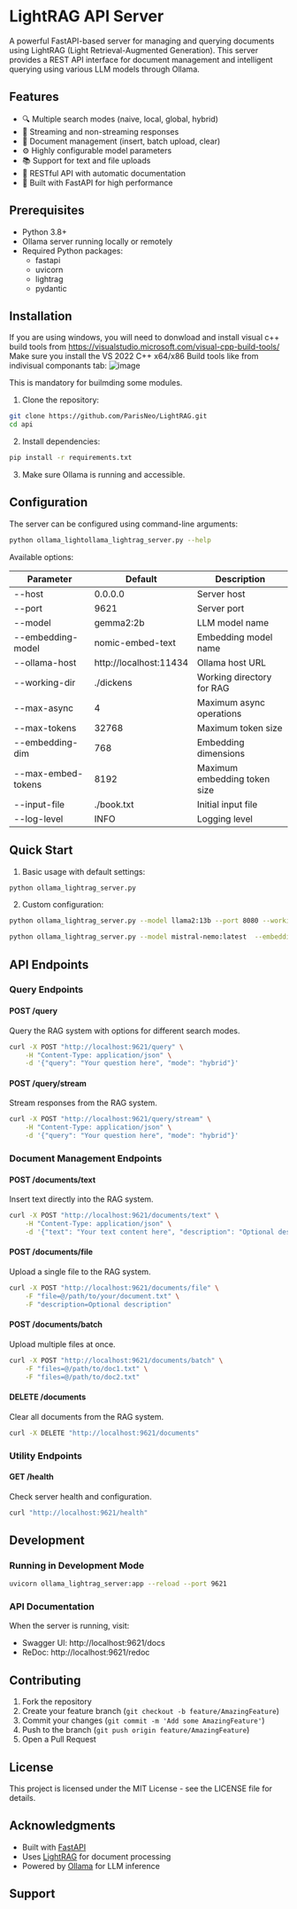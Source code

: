 # LightRAG API Server

A powerful FastAPI-based server for managing and querying documents using LightRAG (Light Retrieval-Augmented Generation). This server provides a REST API interface for document management and intelligent querying using various LLM models through Ollama.

## Features

- 🔍 Multiple search modes (naive, local, global, hybrid)
- 📡 Streaming and non-streaming responses
- 📝 Document management (insert, batch upload, clear)
- ⚙️ Highly configurable model parameters
- 📚 Support for text and file uploads
- 🔧 RESTful API with automatic documentation
- 🚀 Built with FastAPI for high performance

## Prerequisites

- Python 3.8+
- Ollama server running locally or remotely
- Required Python packages:
  - fastapi
  - uvicorn
  - lightrag
  - pydantic

## Installation
If you are using windows, you will need to donwload and install visual c++ build tools from [https://visualstudio.microsoft.com/visual-cpp-build-tools/ ](https://visualstudio.microsoft.com/visual-cpp-build-tools/)
Make sure you install the VS 2022 C++ x64/x86 Build tools like from indivisual componants tab:
![image](https://github.com/user-attachments/assets/3723e15b-0a2c-42ed-aebf-e595a9f9c946)

This is mandatory for builmding some modules.

1. Clone the repository:
```bash
git clone https://github.com/ParisNeo/LightRAG.git
cd api
```

2. Install dependencies:
```bash
pip install -r requirements.txt
```

3. Make sure Ollama is running and accessible.

## Configuration

The server can be configured using command-line arguments:

```bash
python ollama_lightollama_lightrag_server.py --help
```

Available options:

| Parameter | Default | Description |
|-----------|---------|-------------|
| --host | 0.0.0.0 | Server host |
| --port | 9621 | Server port |
| --model | gemma2:2b | LLM model name |
| --embedding-model | nomic-embed-text | Embedding model name |
| --ollama-host | http://localhost:11434 | Ollama host URL |
| --working-dir | ./dickens | Working directory for RAG |
| --max-async | 4 | Maximum async operations |
| --max-tokens | 32768 | Maximum token size |
| --embedding-dim | 768 | Embedding dimensions |
| --max-embed-tokens | 8192 | Maximum embedding token size |
| --input-file | ./book.txt | Initial input file |
| --log-level | INFO | Logging level |

## Quick Start

1. Basic usage with default settings:
```bash
python ollama_lightrag_server.py
```

2. Custom configuration:
```bash
python ollama_lightrag_server.py --model llama2:13b --port 8080 --working-dir ./custom_rag
```

```bash
python ollama_lightrag_server.py --model mistral-nemo:latest  --embedding-dim 1024 --embedding-model bge-m3
```


## API Endpoints

### Query Endpoints

#### POST /query
Query the RAG system with options for different search modes.

```bash
curl -X POST "http://localhost:9621/query" \
    -H "Content-Type: application/json" \
    -d '{"query": "Your question here", "mode": "hybrid"}'
```

#### POST /query/stream
Stream responses from the RAG system.

```bash
curl -X POST "http://localhost:9621/query/stream" \
    -H "Content-Type: application/json" \
    -d '{"query": "Your question here", "mode": "hybrid"}'
```

### Document Management Endpoints

#### POST /documents/text
Insert text directly into the RAG system.

```bash
curl -X POST "http://localhost:9621/documents/text" \
    -H "Content-Type: application/json" \
    -d '{"text": "Your text content here", "description": "Optional description"}'
```

#### POST /documents/file
Upload a single file to the RAG system.

```bash
curl -X POST "http://localhost:9621/documents/file" \
    -F "file=@/path/to/your/document.txt" \
    -F "description=Optional description"
```

#### POST /documents/batch
Upload multiple files at once.

```bash
curl -X POST "http://localhost:9621/documents/batch" \
    -F "files=@/path/to/doc1.txt" \
    -F "files=@/path/to/doc2.txt"
```

#### DELETE /documents
Clear all documents from the RAG system.

```bash
curl -X DELETE "http://localhost:9621/documents"
```

### Utility Endpoints

#### GET /health
Check server health and configuration.

```bash
curl "http://localhost:9621/health"
```

## Development

### Running in Development Mode

```bash
uvicorn ollama_lightrag_server:app --reload --port 9621
```

### API Documentation

When the server is running, visit:
- Swagger UI: http://localhost:9621/docs
- ReDoc: http://localhost:9621/redoc

## Contributing

1. Fork the repository
2. Create your feature branch (`git checkout -b feature/AmazingFeature`)
3. Commit your changes (`git commit -m 'Add some AmazingFeature'`)
4. Push to the branch (`git push origin feature/AmazingFeature`)
5. Open a Pull Request

## License

This project is licensed under the MIT License - see the LICENSE file for details.

## Acknowledgments

- Built with [FastAPI](https://fastapi.tiangolo.com/)
- Uses [LightRAG](https://github.com/HKUDS/LightRAG) for document processing
- Powered by [Ollama](https://ollama.ai/) for LLM inference

## Support
